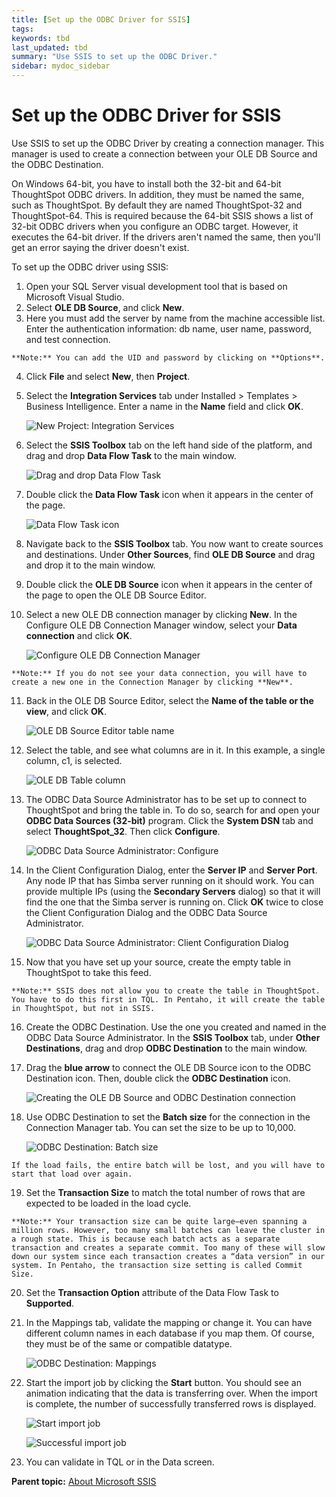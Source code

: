 ```yaml
---
title: [Set up the ODBC Driver for SSIS]
tags: 
keywords: tbd
last_updated: tbd
summary: "Use SSIS to set up the ODBC Driver."
sidebar: mydoc_sidebar
---
```

# Set up the ODBC Driver for SSIS

Use SSIS to set up the ODBC Driver by creating a connection manager. This manager is used to create a connection between your OLE DB Source and the ODBC Destination.

On Windows 64-bit, you have to install both the 32-bit and 64-bit ThoughtSpot ODBC drivers. In addition, they must be named the same, such as ThoughtSpot. By default they are named ThoughtSpot-32 and ThoughtSpot-64. This is required because the 64-bit SSIS shows a list of 32-bit ODBC drivers when you configure an ODBC target. However, it executes the 64-bit driver. If the drivers aren't named the same, then you'll get an error saying the driver doesn't exist.

To set up the ODBC driver using SSIS:

1.   Open your SQL Server visual development tool that is based on Microsoft Visual Studio.
2.   Select **OLE DB Source**, and click **New**.
3.   Here you must add the server by name from the machine accessible list. Enter the authentication information: db name, user name, password, and test connection.

    **Note:** You can add the UID and password by clicking on **Options**.

4.   Click **File** and select **New**, then **Project**.
5. Select the **Integration Services** tab under Installed \> Templates \> Business Intelligence. Enter a name in the **Name** field and click **OK**.

     ![](../../images/ssis_integration_services.png "New Project: Integration Services")

6.   Select the **SSIS Toolbox** tab on the left hand side of the platform, and drag and drop **Data Flow Task** to the main window.

     ![](../../images/ssis_data_flow_task.png "Drag and drop Data Flow Task")

7. Double click the **Data Flow Task** icon when it appears in the center of the page.

     ![](../../images/ssis_data_flow_task_icon.png "Data Flow Task icon")

8. Navigate back to the **SSIS Toolbox** tab. You now want to create sources and destinations. Under **Other Sources**, find **OLE DB Source** and drag and drop it to the main window.
9. Double click the **OLE DB Source** icon when it appears in the center of the page to open the OLE DB Source Editor.
10.  Select a new OLE DB connection manager by clicking **New**. In the Configure OLE DB Connection Manager window, select your **Data connection** and click **OK**.

     ![](../../images/ssis_ole_db_connection_manager.png "Configure OLE DB Connection Manager")

    **Note:** If you do not see your data connection, you will have to create a new one in the Connection Manager by clicking **New**.

11.  Back in the OLE DB Source Editor, select the **Name of the table or the view**, and click **OK**.

     ![](../../images/ssis_name_of_table.png "OLE DB Source Editor table name")

12.  Select the table, and see what columns are in it. In this example, a single column, c1, is selected.

     ![](../../images/ssis_table_column.png "OLE DB Table column")

13.  The ODBC Data Source Administrator has to be set up to connect to ThoughtSpot and bring the table in. To do so, search for and open your **ODBC Data Sources (32-bit)** program. Click the **System DSN** tab and select **ThoughtSpot_32**. Then click **Configure**.

     ![](../../images/ssis_system_dsn.png "ODBC Data Source Administrator: Configure")

14.  In the Client Configuration Dialog, enter the **Server IP** and **Server Port**. Any node IP that has Simba server running on it should work. You can provide multiple IPs (using the **Secondary Servers** dialog) so that it will find the one that the Simba server is running on. Click **OK** twice to close the Client Configuration Dialog and the ODBC Data Source Administrator.

     ![](../../images/ssis_client_configuration_dialog.png "ODBC Data Source Administrator: Client Configuration Dialog")

15.  Now that you have set up your source, create the empty table in ThoughtSpot to take this feed.

    **Note:** SSIS does not allow you to create the table in ThoughtSpot. You have to do this first in TQL. In Pentaho, it will create the table in ThoughtSpot, but not in SSIS.

16.  Create the ODBC Destination. Use the one you created and named in the ODBC Data Source Administrator. In the **SSIS Toolbox** tab, under **Other Destinations**, drag and drop **ODBC Destination** to the main window.
17.  Drag the **blue arrow** to connect the OLE DB Source icon to the ODBC Destination icon. Then, double click the **ODBC Destination** icon.

     ![](../../images/ssis_drag_connector.png "Creating the OLE DB Source and ODBC Destination connection")

18.  Use ODBC Destination to set the **Batch size** for the connection in the Connection Manager tab. You can set the size to be up to 10,000.

     ![](../../images/ssis_batch_size.png "ODBC Destination: Batch size")

    If the load fails, the entire batch will be lost, and you will have to start that load over again.

19.  Set the **Transaction Size** to match the total number of rows that are expected to be loaded in the load cycle.

    **Note:** Your transaction size can be quite large—even spanning a million rows. However, too many small batches can leave the cluster in a rough state. This is because each batch acts as a separate transaction and creates a separate commit. Too many of these will slow down our system since each transaction creates a “data version” in our system. In Pentaho, the transaction size setting is called Commit Size.

20.  Set the **Transaction Option** attribute of the Data Flow Task to **Supported**.
21.  In the Mappings tab, validate the mapping or change it. You can have different column names in each database if you map them. Of course, they must be of the same or compatible datatype.

     ![](../../images/ssis_mappings.png "ODBC Destination: Mappings")

22.  Start the import job by clicking the **Start** button. You should see an animation indicating that the data is transferring over. When the import is complete, the number of successfully transferred rows is displayed.

     ![](../../images/ssis_start.png "Start import job")

     ![](../../images/ssis_success.png "Successful import job")

23.  You can validate in TQL or in the Data screen.

**Parent topic:** [About Microsoft SSIS](../../data_integration/ssis/about_ssis.html)
